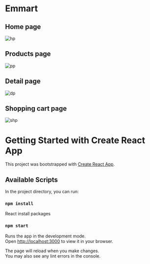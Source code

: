 # Emmart


## Home page
![hp](https://github.com/D3R5/emmart/assets/117954097/8ce128be-dd94-453e-8da3-8bfca8f32e19)

## Products page
![pp](https://github.com/D3R5/emmart/assets/117954097/2ab59217-599e-45a6-adbc-897e6663154b)

## Detail page
![dp](https://github.com/D3R5/emmart/assets/117954097/93dda249-1ab5-471f-80fd-9f3b5cc76a12)

## Shopping cart page
![shp](https://github.com/D3R5/emmart/assets/117954097/bb98960e-e5fc-40e9-98dd-27cb438ac5a5)


# Getting Started with Create React App

This project was bootstrapped with [Create React App](https://github.com/facebook/create-react-app).

## Available Scripts

In the project directory, you can run:

### `npm install`

React install packages

### `npm start`

Runs the app in the development mode.\
Open [http://localhost:3000](http://localhost:3000) to view it in your browser.

The page will reload when you make changes.\
You may also see any lint errors in the console.




